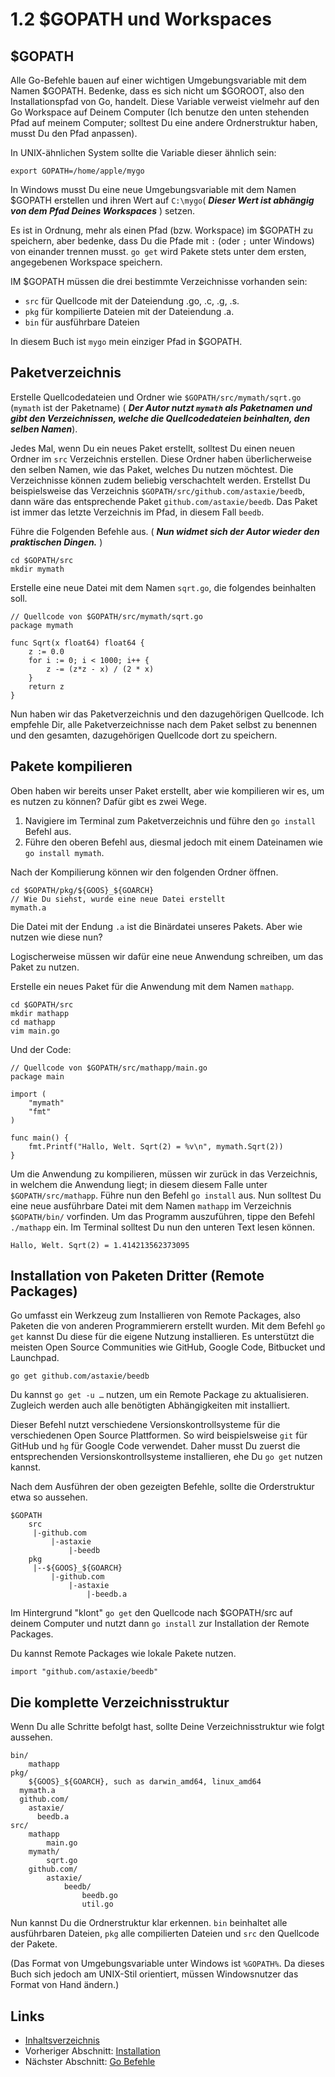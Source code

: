 # 1.2 $GOPATH und Workspaces

## $GOPATH

Alle Go-Befehle bauen auf einer wichtigen Umgebungsvariable mit dem Namen $GOPATH. Bedenke, dass es sich nicht um $GOROOT, also den Installationspfad von Go, handelt. Diese Variable verweist vielmehr auf den Go Workspace auf Deinem Computer (Ich benutze den unten stehenden Pfad auf meinem Computer; solltest Du eine andere Ordnerstruktur haben, musst Du den Pfad anpassen).

In UNIX-ähnlichen System sollte die Variable dieser ähnlich sein:

	export GOPATH=/home/apple/mygo

In Windows musst Du eine neue Umgebungsvariable mit dem Namen $GOPATH erstellen und ihren Wert auf `C:\mygo`( ***Dieser Wert ist abhängig von dem Pfad Deines Workspaces*** ) setzen.

Es ist in Ordnung, mehr als einen Pfad (bzw. Workspace) im $GOPATH zu speichern, aber bedenke, dass Du die Pfade mit `:` (oder `;` unter Windows) von einander trennen musst. `go get` wird Pakete stets unter dem ersten, angegebenen Workspace speichern.

IM $GOPATH müssen die drei bestimmte Verzeichnisse vorhanden sein:

- `src` für Quellcode mit der Dateiendung .go, .c, .g, .s.
- `pkg` für kompilierte Dateien mit der Dateiendung .a.
- `bin` für ausführbare Dateien


In diesem Buch ist `mygo` mein einziger Pfad in $GOPATH.

## Paketverzeichnis

Erstelle Quellcodedateien und Ordner wie `$GOPATH/src/mymath/sqrt.go` (`mymath` ist der Paketname) ( ***Der Autor nutzt `mymath` als Paketnamen und gibt den Verzeichnissen, welche die Quellcodedateien beinhalten, den selben Namen***).

Jedes Mal, wenn Du ein neues Paket erstellt, solltest Du einen neuen Ordner im `src` Verzeichnis erstellen. Diese Ordner haben überlicherweise den selben Namen, wie das Paket, welches Du nutzen möchtest. Die Verzeichnisse können zudem beliebig verschachtelt werden. Erstellst Du beispielsweise das Verzeichnis `$GOPATH/src/github.com/astaxie/beedb`, dann wäre das entsprechende Paket `github.com/astaxie/beedb`. Das Paket ist immer das letzte Verzeichnis im Pfad, in diesem Fall `beedb`.

Führe die Folgenden Befehle aus. ( ***Nun widmet sich der Autor wieder den praktischen Dingen.*** )

	cd $GOPATH/src
	mkdir mymath
	
Erstelle eine neue Datei mit dem Namen `sqrt.go`, die folgendes beinhalten soll.

	// Quellcode von $GOPATH/src/mymath/sqrt.go
	package mymath
	
	func Sqrt(x float64) float64 {
		z := 0.0
		for i := 0; i < 1000; i++ {
			z -= (z*z - x) / (2 * x)
		}
		return z
	}
	
Nun haben wir das Paketverzeichnis und den dazugehörigen Quellcode. Ich empfehle Dir, alle Paketverzeichnisse nach dem Paket selbst zu benennen und den gesamten, dazugehörigen Quellcode dort zu speichern.

## Pakete kompilieren

Oben haben wir bereits unser Paket erstellt, aber wie kompilieren wir es, um es nutzen zu können? Dafür gibt es zwei Wege.

1. Navigiere im Terminal zum Paketverzeichnis und führe den `go install` Befehl aus.
2. Führe den oberen Befehl aus, diesmal jedoch mit einem Dateinamen wie `go install mymath`.


Nach der Kompilierung können wir den folgenden Ordner öffnen.

	cd $GOPATH/pkg/${GOOS}_${GOARCH}
	// Wie Du siehst, wurde eine neue Datei erstellt
	mymath.a
	
Die Datei mit der Endung `.a` ist die Binärdatei unseres Pakets. Aber wie nutzen wie diese nun?

Logischerweise müssen wir dafür eine neue Anwendung schreiben, um das Paket zu nutzen.

Erstelle ein neues Paket für die Anwendung mit dem Namen `mathapp`.

	cd $GOPATH/src
	mkdir mathapp
	cd mathapp
	vim main.go
	
Und der Code: 

	// Quellcode von $GOPATH/src/mathapp/main.go 
	package main
	
	import (
		"mymath"
		"fmt"
	)
	
	func main() {
		fmt.Printf("Hallo, Welt. Sqrt(2) = %v\n", mymath.Sqrt(2))
	}
	
Um die Anwendung zu kompilieren, müssen wir zurück in das Verzeichnis, in welchem die Anwendung liegt; in diesem diesem Falle unter `$GOPATH/src/mathapp`. Führe nun den Befehl `go install` aus. Nun solltest Du eine neue ausführbare Datei mit dem Namen `mathapp` im Verzeichnis `$GOPATH/bin/` vorfinden. Um das Programm auszuführen, tippe den Befehl `./mathapp` ein. Im Terminal solltest Du nun den unteren Text lesen können.

	Hallo, Welt. Sqrt(2) = 1.414213562373095
	
## Installation von Paketen Dritter (Remote Packages)

Go umfasst ein Werkzeug zum Installieren von Remote Packages, also Paketen die von anderen Programmierern erstellt wurden. Mit dem Befehl `go get` kannst Du diese für die eigene Nutzung installieren. Es unterstützt die meisten Open Source Communities wie GitHub, Google Code, Bitbucket und Launchpad.

	go get github.com/astaxie/beedb
	
Du kannst `go get -u …` nutzen, um ein Remote Package zu aktualisieren. Zugleich werden auch alle benötigten Abhängigkeiten mit installiert.

Dieser Befehl nutzt verschiedene Versionskontrollsysteme für die verschiedenen Open Source Plattformen. So wird beispielsweise `git` für GitHub und `hg` für Google Code verwendet. Daher musst Du zuerst die entsprechenden Versionskontrollsysteme installieren, ehe Du `go get` nutzen kannst.

Nach dem Ausführen der oben gezeigten Befehle, sollte die Orderstruktur etwa so aussehen.

	$GOPATH
		src
		 |-github.com
		 	 |-astaxie
		 	 	 |-beedb
		pkg
		 |--${GOOS}_${GOARCH}
		 	 |-github.com
		 	 	 |-astaxie
		 	 	 	 |-beedb.a
		 	 	 	 
Im Hintergrund "klont" `go get` den Quellcode nach $GOPATH/src auf deinem Computer und nutzt dann `go install` zur Installation der Remote Packages.

Du kannst Remote Packages wie lokale Pakete nutzen. 

	import "github.com/astaxie/beedb"
	
## Die komplette Verzeichnisstruktur

Wenn Du alle Schritte befolgt hast, sollte Deine Verzeichnisstruktur wie folgt aussehen.

	bin/
		mathapp
	pkg/
		${GOOS}_${GOARCH}, such as darwin_amd64, linux_amd64
      mymath.a
      github.com/
        astaxie/
          beedb.a
	src/
		mathapp
			main.go
		mymath/
			sqrt.go
		github.com/
			astaxie/
				beedb/
					beedb.go
					util.go
					
Nun kannst Du die Ordnerstruktur klar erkennen. `bin` beinhaltet alle ausführbaren Dateien, `pkg` alle compilierten Dateien und `src` den Quellcode der Pakete.

(Das Format von Umgebungsvariable unter Windows ist `%GOPATH%`. Da dieses Buch sich jedoch am UNIX-Stil orientiert, müssen Windowsnutzer das Format von Hand ändern.)

## Links

- [Inhaltsverzeichnis](preface.md)
- Vorheriger Abschnitt: [Installation](01.1.md)
- Nächster Abschnitt: [Go Befehle](01.3.md)
